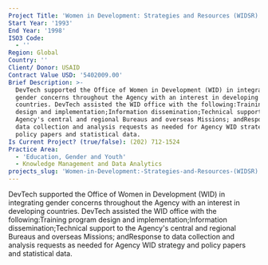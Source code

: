 ```yaml
---
Project Title: 'Women in Development: Strategies and Resources (WIDSR)'
Start Year: '1993'
End Year: '1998'
ISO3 Code:
  - ''
Region: Global
Country: ''
Client/ Donor: USAID
Contract Value USD: '5402009.00'
Brief Description: >-
  DevTech supported the Office of Women in Development (WID) in integrating
  gender concerns throughout the Agency with an interest in developing
  countries. DevTech assisted the WID office with the following:Training program
  design and implementation;Information dissemination;Technical support to the
  Agency's central and regional Bureaus and overseas Missions; andResponse to
  data collection and analysis requests as needed for Agency WID strategy and
  policy papers and statistical data.
Is Current Project? (true/false): (202) 712-1524
Practice Area:
  - 'Education, Gender and Youth'
  - Knowledge Management and Data Analytics
projects_slug: 'Women-in-Development:-Strategies-and-Resources-(WIDSR)'
---
```

DevTech supported the Office of Women in Development (WID) in integrating gender concerns throughout the Agency with an interest in developing countries. DevTech assisted the WID office with the following:Training program design and implementation;Information dissemination;Technical support to the Agency's central and regional Bureaus and overseas Missions; andResponse to data collection and analysis requests as needed for Agency WID strategy and policy papers and statistical data.